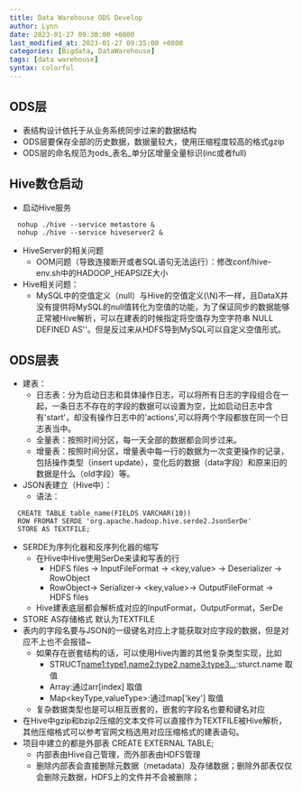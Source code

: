 ```yaml
---
title: Data Warehouse ODS Develop
author: Lynn
date: 2023-01-27 09:30:00 +0800
last_modified_at: 2023-01-27 09:35:00 +0800
categories: [Bigdata, DataWarehouse]
tags: [data warehouse]
syntax: colorful
---
```


## ODS层
- 表结构设计依托于从业务系统同步过来的数据结构
- ODS层要保存全部的历史数据，数据量较大，使用压缩程度较高的格式gzip
- ODS层的命名规范为ods_表名_单分区增量全量标识(inc或者full)

## Hive数仓启动
- 启动Hive服务
```shell
  nohup ./hive --service metastore &
  nohup ./hive --service hiveserver2 &
```
- HiveServer的相关问题
  + OOM问题（导致连接断开或者SQL语句无法运行）：修改conf/hive-env.sh中的HADOOP_HEAPSIZE大小
- Hive相关问题：
  + MySQL中的空值定义（null）与Hive的空值定义(\N)不一样，且DataX并没有提供将MySQL的null值转化为空值的功能，为了保证同步的数据能够正常被Hive解析，可以在建表的时候指定将空值存为空字符串 NULL DEFINED AS''。但是反过来从HDFS导到MySQL可以自定义空值形式。 

## ODS层表
- 建表：
  + 日志表：分为启动日志和具体操作日志，可以将所有日志的字段组合在一起，一条日志不存在的字段的数据可以设置为空，比如启动日志中含有'start'，却没有操作日志中的'actions',可以将两个字段都放在同一个日志表当中。
  + 全量表：按照时间分区，每一天全部的数据都会同步过来。
  + 增量表：按照时间分区，增量表中每一行的数据为一次变更操作的记录，包括操作类型（insert update），变化后的数据（data字段）和原来旧的数据是什么（old字段）等。
- JSON表建立（Hive中）：
  + 语法：
```hql
  CREATE TABLE table_name(FIELDS VARCHAR(10))
  ROW FROMAT SERDE 'org.apache.hadoop.hive.serde2.JsonSerDe'
  STORE AS TEXTFILE;
``` 
  + SERDE为序列化器和反序列化器的缩写 
    * 在Hive中Hive使用SerDe来读和写表的行
      * HDFS files -> InputFileFormat -> <key,value> -> Deserializer -> RowObject
      * RowObject-> Serializer-> <key,value>-> OutputFileFormat -> HDFS files
    * Hive建表底层都会解析成对应的InputFormat，OutputFormat，SerDe
  + STORE AS存储格式 默认为TEXTFILE
  + 表内的字段名要与JSON的一级键名对应上才能获取对应字段的数据，但是对应不上也不会报错~
    * 如果存在嵌套结构的话，可以使用Hive内置的其他复杂类型实现，比如
      * STRUCT<name1:type1,name2:type2,name3:type3…>:sturct.name 取值
      * Array<Type>:通过arr[index] 取值
      * Map<keyType,valueType>:通过map['key'] 取值
    * 复杂数据类型也是可以相互嵌套的，嵌套的字段名也要和键名对应
  + 在Hive中gzip和bzip2压缩的文本文件可以直接作为TEXTFILE被Hive解析，其他压缩格式可以参考官网文档选用对应压缩格式的建表语句。
  + 项目中建立的都是外部表 CREATE EXTERNAL TABLE;
    * 内部表由Hive自己管理，而外部表由HDFS管理
    * 删除内部表会直接删除元数据（metadata）及存储数据；删除外部表仅仅会删除元数据，HDFS上的文件并不会被删除；
	
	
